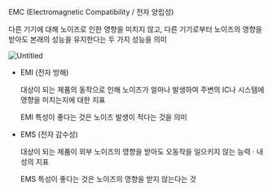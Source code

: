 EMC (Electromagnetic Compatibility / 전자 양립성)

다른 기기에 대해 노이즈로 인한 영향을 미치지 않고, 다른 기기로부터 노이즈의 영향을 받아도 본래의 성능을 유지한다는 두 가지 성능을 의미

![Untitled](https://s3-us-west-2.amazonaws.com/secure.notion-static.com/abe9efce-b843-42ed-8f22-e0282586eccc/Untitled.png)

- EMI (전자 방해)
    
    대상이 되는 제품의 동작으로 인해 노이즈가 얼마나 발생하여 주변의 IC나 시스템에 영향을 미치는지에 대한 지표
    
    EMI 특성이 좋다는 것은 노이즈 발생이 적다는 것을 의미
    

- EMS (전자 감수성)
    
    대상이 되는 제품이 외부 노이즈의 영향을 받아도 오동작을 일으키지 않는 능력 · 내성의 지표
    
    EMS 특성이 좋다는 것은 노이즈의 영향을 받지 않는다는 것